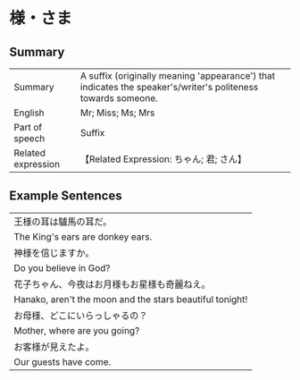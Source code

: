 # 様・さま

## Summary

<table><tr>   <td>Summary</td>   <td>A suffix (originally meaning 'appearance') that indicates the speaker's/writer's politeness towards someone.</td></tr><tr>   <td>English</td>   <td>Mr; Miss; Ms; Mrs</td></tr><tr>   <td>Part of speech</td>   <td>Suffix</td></tr><tr>   <td>Related expression</td>   <td>【Related Expression: ちゃん; 君; さん】</td></tr></table>

## Example Sentences

<table><tr><td>王様の耳は驢馬の耳だ。</td></tr><tr><td>The King's ears are donkey ears.</td></tr><tr><td>神様を信じますか。</td></tr><tr><td>Do you believe in God?</td></tr><tr><td>花子ちゃん、今夜はお月様もお星様も奇麗ねえ。</td></tr><tr><td>Hanako, aren't the moon and the stars beautiful tonight!</td></tr><tr><td>お母様、どこにいらっしゃるの？</td></tr><tr><td>Mother, where are you going?</td></tr><tr><td>お客様が見えたよ。</td></tr><tr><td>Our guests have come.</td></tr></table>

